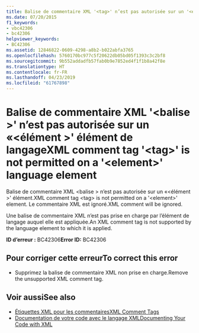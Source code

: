 ```yaml
---
title: Balise de commentaire XML '<tag>' n’est pas autorisée sur un '<element>' élément de langage
ms.date: 07/20/2015
f1_keywords:
- vbc42306
- bc42306
helpviewer_keywords:
- BC42306
ms.assetid: 12846822-0609-4298-a8b2-b022abfa3765
ms.openlocfilehash: 5760170bc977c5f20622db05bd05f1393c3c2bf8
ms.sourcegitcommit: 9b552addadfb57fab0b9e7852ed4f1f1b8a42f8e
ms.translationtype: HT
ms.contentlocale: fr-FR
ms.lasthandoff: 04/23/2019
ms.locfileid: "61767898"
---
```

# <a name="xml-comment-tag-tag-is-not-permitted-on-a-element-language-element"></a><span data-ttu-id="1707f-102">Balise de commentaire XML '\<balise >' n’est pas autorisée sur un «\<élément >' élément de langage</span><span class="sxs-lookup"><span data-stu-id="1707f-102">XML comment tag '\<tag>' is not permitted on a '\<element>' language element</span></span>
<span data-ttu-id="1707f-103">Balise de commentaire XML \<balise > n’est pas autorisée sur un «\<élément >' élément.</span><span class="sxs-lookup"><span data-stu-id="1707f-103">XML comment tag \<tag> is not permitted on a '\<element>' element.</span></span> <span data-ttu-id="1707f-104">Le commentaire XML est ignoré.</span><span class="sxs-lookup"><span data-stu-id="1707f-104">XML comment will be ignored.</span></span>  
  
 <span data-ttu-id="1707f-105">Une balise de commentaire XML n’est pas prise en charge par l’élément de langage auquel elle est appliquée.</span><span class="sxs-lookup"><span data-stu-id="1707f-105">An XML comment tag is not supported by the language element to which it is applied.</span></span>  
  
 <span data-ttu-id="1707f-106">**ID d’erreur :** BC42306</span><span class="sxs-lookup"><span data-stu-id="1707f-106">**Error ID:** BC42306</span></span>  
  
## <a name="to-correct-this-error"></a><span data-ttu-id="1707f-107">Pour corriger cette erreur</span><span class="sxs-lookup"><span data-stu-id="1707f-107">To correct this error</span></span>  
  
- <span data-ttu-id="1707f-108">Supprimez la balise de commentaire XML non prise en charge.</span><span class="sxs-lookup"><span data-stu-id="1707f-108">Remove the unsupported XML comment tag.</span></span>  
  
## <a name="see-also"></a><span data-ttu-id="1707f-109">Voir aussi</span><span class="sxs-lookup"><span data-stu-id="1707f-109">See also</span></span>

- [<span data-ttu-id="1707f-110">Étiquettes XML pour les commentaires</span><span class="sxs-lookup"><span data-stu-id="1707f-110">XML Comment Tags</span></span>](../../visual-basic/language-reference/xmldoc/index.md)
- [<span data-ttu-id="1707f-111">Documentation de votre code avec le langage XML</span><span class="sxs-lookup"><span data-stu-id="1707f-111">Documenting Your Code with XML</span></span>](../../visual-basic/programming-guide/program-structure/documenting-your-code-with-xml.md)
